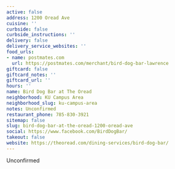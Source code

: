 ```yaml
---
active: false
address: 1200 Oread Ave
cuisine: ''
curbside: false
curbside_instructions: ''
delivery: false
delivery_service_websites: ''
food_urls:
- name: postmates.com
  url: https://postmates.com/merchant/bird-dog-bar-lawrence
giftcard: false
giftcard_notes: ''
giftcard_url: ''
hours: ''
name: Bird Dog Bar at The Oread
neighborhood: KU Campus Area
neighborhood_slug: ku-campus-area
notes: Unconfirmed
restaurant_phone: 785-830-3921
sitemap: false
slug: bird-dog-bar-at-the-oread-1200-oread-ave
social: https://www.facebook.com/BirdDogBar/
takeout: false
website: https://theoread.com/dining-services/bird-dog-bar/
---
```


Unconfirmed